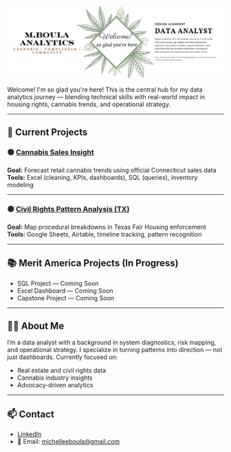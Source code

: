 ![Banner](https://github.com/mboula/mboula.github.io/blob/main/GitHubBanner.png?raw=true)


Welcome! I'm so glad you're here! This is the central hub for my data analytics journey — blending technical skills with real-world impact in housing rights, cannabis trends, and operational strategy.

---

## 🔎 Current Projects

### 🟢 [Cannabis Sales Insight](https://github.com/mboula/Cannabis-Sales-Insight)
**Goal:** Forecast retail cannabis trends using official Connecticut sales data  
**Tools:** Excel (cleaning, KPIs, dashboards), SQL (queries), inventory modeling

---

### 🟣 [Civil Rights Pattern Analysis (TX)](https://github.com/mboula/TX-Civil-Rights-Pattern-Analysis)
**Goal:** Map procedural breakdowns in Texas Fair Housing enforcement  
**Tools:** Google Sheets, Airtable, timeline tracking, pattern recognition
 
---

## 📚 Merit America Projects (In Progress)

- SQL Project — Coming Soon  
- Excel Dashboard — Coming Soon  
- Capstone Project — Coming Soon  

---

## 👩‍💻 About Me

I’m a data analyst with a background in system diagnostics, risk mapping, and operational strategy. I specialize in turning patterns into direction — not just dashboards. Currently focused on:

- Real estate and civil rights data
- Cannabis industry insights
- Advocacy-driven analytics

---

## 📫 Contact

- [LinkedIn](https://www.linkedin.com/in/emboula)
- 📧 Email: michelleeboula@gmail.com
